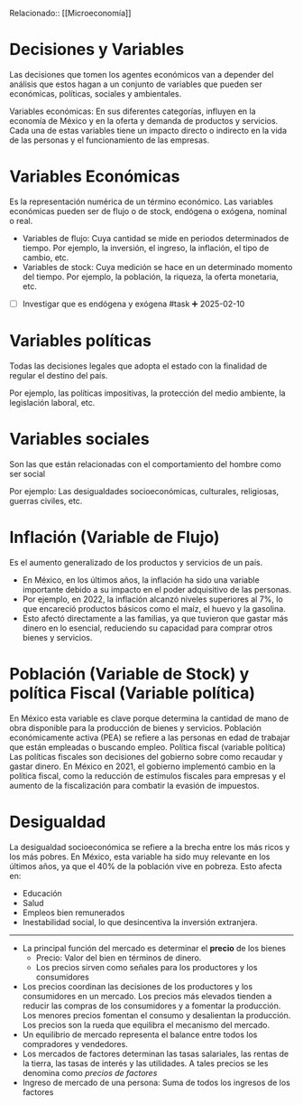 Relacionado:: [[Microeconomía]]

# Decisiones y Variables 
Las decisiones que tomen los agentes económicos van a depender del análisis que estos hagan a un conjunto de variables que pueden ser económicas, políticas, sociales y ambientales. 

Variables económicas: En sus diferentes categorías, influyen en la economía de México y en la oferta y demanda de productos y servicios. Cada una de estas variables tiene un impacto directo o indirecto en la vida de las personas y el funcionamiento de las empresas. 

# Variables Económicas 
Es la representación numérica de un término económico. Las variables económicas pueden ser de flujo o de stock, endógena o exógena, nominal o real. 

- Variables de flujo: Cuya cantidad se mide en periodos determinados de tiempo. Por ejemplo, la inversión, el ingreso, la inflación, el tipo de cambio, etc. 
- Variables de stock: Cuya medición se hace en un determinado momento del tiempo. 
Por ejemplo, la población, la riqueza, la oferta monetaria, etc. 

- [ ] Investigar que es endógena y exógena #task ➕ 2025-02-10 

# Variables políticas
Todas las decisiones legales que adopta el estado con la finalidad de regular el destino del país. 

Por ejemplo, las políticas impositivas, la protección del medio ambiente, la legislación laboral, etc.
# Variables sociales 
Son las que están relacionadas con el comportamiento del hombre como ser social

Por ejemplo: Las desigualdades socioeconómicas, culturales, religiosas, guerras civiles, etc. 
# Inflación (Variable de Flujo) 
Es el aumento generalizado de los productos y servicios de un país. 
- En México, en los últimos años, la inflación ha sido una variable importante debido a su impacto en el poder adquisitivo de las personas. 
- Por ejemplo, en 2022, la inflación alcanzó niveles superiores al 7%, lo que encareció productos básicos como el maíz, el huevo y la gasolina.
- Esto afectó directamente a las familias, ya que tuvieron que gastar más dinero en lo esencial, reduciendo su capacidad para comprar otros bienes y servicios. 
# Población (Variable de Stock) y política Fiscal (Variable política)
 En México esta variable es clave porque determina la cantidad de mano de obra disponible para la producción de bienes y servicios. 
Población económicamente activa (PEA) se refiere a las personas en edad de trabajar que están empleadas o buscando empleo. 
Política fiscal (variable política) 
Las políticas fiscales son decisiones del gobierno sobre como recaudar y gastar dinero. En México en 2021, el gobierno implementó cambio en la política fiscal, como la reducción de estímulos fiscales para empresas y el aumento de la fiscalización para combatir la evasión de impuestos. 
# Desigualdad 
La desigualdad socioeconómica se refiere a la brecha entre los más ricos y los más pobres. En México, esta variable ha sido muy relevante en los últimos años, ya que el 40% de la población vive en pobreza. 
Esto afecta en: 
- Educación 
- Salud 
- Empleos bien remunerados 
- Inestabilidad social, lo que desincentiva la inversión extranjera. 
--- 
- La principal función del mercado es determinar el **precio** de los bienes
	- Precio: Valor del bien en términos de dinero. 
	- Los precios sirven como señales para los productores y los consumidores 
- Los precios coordinan las decisiones de los productores y los consumidores en un mercado. Los precios más elevados tienden a reducir las compras de los consumidores y a fomentar la producción. Los menores precios fomentan el consumo y desalientan la producción. Los precios son la rueda que equilibra el mecanismo del mercado. 
- Un equilibrio de mercado representa el balance entre todos los compradores y vendedores.
- Los mercados de factores determinan las tasas salariales, las rentas de la tierra, las tasas de interés y las utilidades. A tales precios se les denomina como *precios de factores*
- Ingreso de mercado de una persona: Suma de todos los ingresos de los factores





